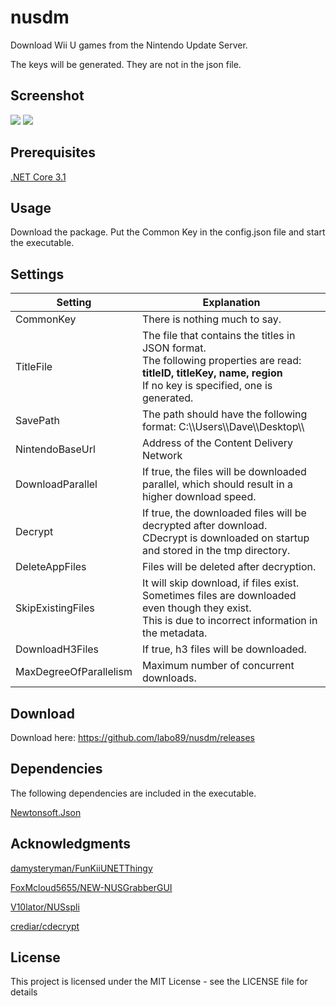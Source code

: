 # nusdm
Download Wii U games from the Nintendo Update Server.

The keys will be generated. They are not in the json file.

## Screenshot
![](https://github.com/labo89/nusdm/blob/master/screenshots/screen_1.png)
![](https://github.com/labo89/nusdm/blob/master/screenshots/screen_2.png)

## Prerequisites
[.NET Core 3.1](https://dotnet.microsoft.com/download/dotnet-core/3.1)

## Usage
Download the package. Put the Common Key in the config.json file and start the executable.

## Settings

Setting | Explanation
------------ | -------------
CommonKey | There is nothing much to say.
TitleFile | The file that contains the titles in JSON format. <br/> The following properties are read: **titleID, titleKey, name, region** <br/> If no key is specified, one is generated.
SavePath | The path should have the following format: C:\\\Users\\\Dave\\\Desktop\\\
NintendoBaseUrl | Address of the Content Delivery Network
DownloadParallel | If true, the files will be downloaded parallel, which should result in a higher download speed.
Decrypt | If true, the downloaded files will be decrypted after download. <br/> CDecrypt is downloaded on startup and stored in the tmp directory.
DeleteAppFiles | Files will be deleted after decryption.
SkipExistingFiles | It will skip download, if files exist. Sometimes files are downloaded even though they exist. <br/> This is due to incorrect information in the metadata.
DownloadH3Files | If true, h3 files will be downloaded.
MaxDegreeOfParallelism | Maximum number of concurrent downloads.

## Download
Download here: https://github.com/labo89/nusdm/releases

## Dependencies
The following dependencies are included in the executable.

[Newtonsoft.Json](https://www.nuget.org/packages/Newtonsoft.Json/)

## Acknowledgments
[damysteryman/FunKiiUNETThingy](https://github.com/damysteryman/FunKiiUNETThingy)

[FoxMcloud5655/NEW-NUSGrabberGUI](https://github.com/FoxMcloud5655/NEW-NUSGrabberGUI)

[V10lator/NUSspli](https://github.com/V10lator/NUSspli)

[crediar/cdecrypt](https://code.google.com/archive/p/cdecrypt)


## License
This project is licensed under the MIT License - see the LICENSE file for details
